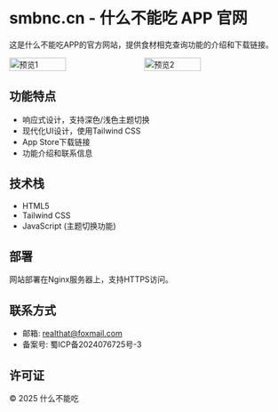 # smbnc.cn - 什么不能吃 APP 官网

这是什么不能吃APP的官方网站，提供食材相克查询功能的介绍和下载链接。
<div style="display: flex; gap: 16px; align-items: center;">
  <img src="https://curtisyan.oss-cn-shenzhen.aliyuncs.com/img/no_important/202510031111758.png" alt="预览1" style="width: 45%; max-width: 300px;">
  <img src="https://curtisyan.oss-cn-shenzhen.aliyuncs.com/img/no_important/202510031112693.png" alt="预览2" style="width: 45%; max-width: 300px;">
</div>

## 功能特点

- 响应式设计，支持深色/浅色主题切换
- 现代化UI设计，使用Tailwind CSS
- App Store下载链接
- 功能介绍和联系信息

## 技术栈

- HTML5
- Tailwind CSS
- JavaScript (主题切换功能)

## 部署

网站部署在Nginx服务器上，支持HTTPS访问。

## 联系方式

- 邮箱: realthat@foxmail.com
- 备案号: 蜀ICP备2024076725号-3

## 许可证

© 2025 什么不能吃
